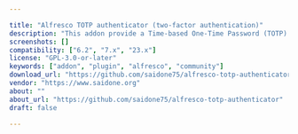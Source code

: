 ```yaml
---

title: "Alfresco TOTP authenticator (two-factor authentication)"
description: "This addon provide a Time-based One-Time Password (TOTP) for those who do not want to rely exclusively on password strength on public exposed servers. One-time tokens are generated offline e.g. with a 3rd party app on your smartphone. Owner https://www.saidone.org Versions ACS v6.2 (community) or later License Type GPLv3 Project Page https://github.com/saidone75/alfresco-totp-authenticator Download Page https://github.com/saidone75/alfresco-totp-authenticator Tag alfresco acs authentication totp Component Type AMP Extension Points Webscripts, Share components Installation AMP Packages for platform and Share Products ACS"
screenshots: []
compatibility: ["6.2", "7.x", "23.x"]
license: "GPL-3.0-or-later"
keywords: ["addon", "plugin", "alfresco", "community"]
download_url: "https://github.com/saidone75/alfresco-totp-authenticator"
vendor: "https://www.saidone.org"
about: ""
about_url: "https://github.com/saidone75/alfresco-totp-authenticator"
draft: false

---
```

